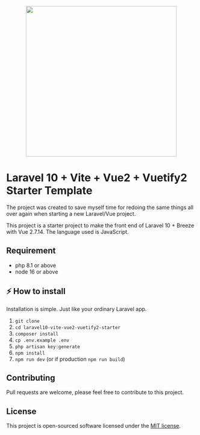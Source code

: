 <p align="center">
<a href="https://laravel.com" target="_blank"><img src="https://user-images.githubusercontent.com/5760249/132945127-a7d3a4bb-1ffc-4658-8096-c9cfc2f5c3dd.png" width="400"></a>
</p>

# Laravel 10 + Vite + Vue2 + Vuetify2 Starter Template

The project was created to save myself time for redoing the same things all over again when starting a new Laravel/Vue project.

This project is a starter project to make the front end of Laravel 10 + Breeze with Vue 2.7.14. The language used is JavaScript.

## Requirement
- php 8.1 or above
- node 16 or above

## ⚡️ How to install

Installation is simple. Just like your ordinary Laravel app.

1. `git clone`
2. `cd laravel10-vite-vue2-vuetify2-starter`
3. `composer install`
4. `cp .env.example .env`
5. `php artisan key:generate`   
6. `npm install`
7. `npm run dev` (or if production `npm run build`)

## Contributing

Pull requests are welcome, please feel free to contribute to this project.

## License

This project is open-sourced software licensed under the [MIT license](https://opensource.org/licenses/MIT).